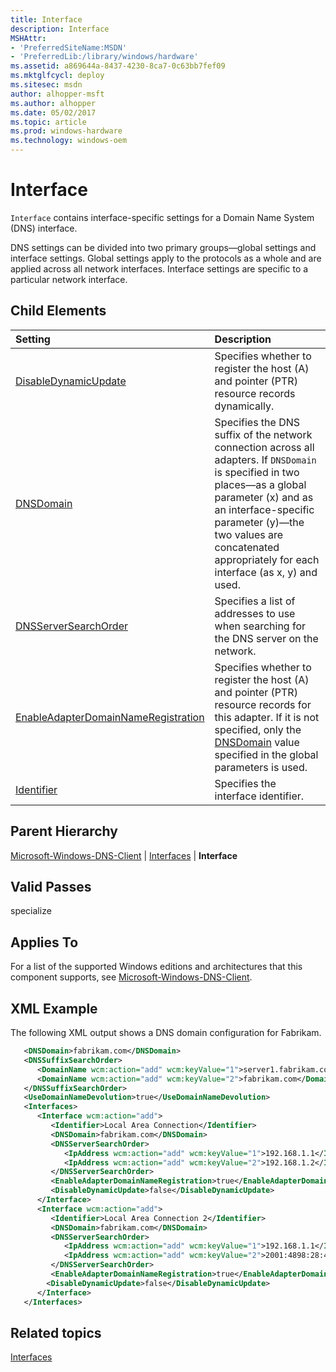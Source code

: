 ```yaml
---
title: Interface
description: Interface
MSHAttr:
- 'PreferredSiteName:MSDN'
- 'PreferredLib:/library/windows/hardware'
ms.assetid: a869644a-8437-4230-8ca7-0c63bb7fef09
ms.mktglfcycl: deploy
ms.sitesec: msdn
author: alhopper-msft
ms.author: alhopper
ms.date: 05/02/2017
ms.topic: article
ms.prod: windows-hardware
ms.technology: windows-oem
---
```

# Interface

`Interface` contains interface-specific settings for a Domain Name System (DNS) interface.

DNS settings can be divided into two primary groups—global settings and interface settings. Global settings apply to the protocols as a whole and are applied across all network interfaces. Interface settings are specific to a particular network interface.

## Child Elements

| Setting                 | Description                                                                           |
|:------------------------|:--------------------------------------------------------------------------------------|
| [DisableDynamicUpdate](microsoft-windows-dns-client-interfaces-interface-disabledynamicupdate.md) | Specifies whether to register the host (A) and pointer (PTR) resource records dynamically. |
| [DNSDomain](microsoft-windows-dns-client-interfaces-interface-dnsdomain.md) | Specifies the DNS suffix of the network connection across all adapters. If <code>DNSDomain</code> is specified in two places—as a global parameter (x) and as an interface-specific parameter (y)—the two values are concatenated appropriately for each interface (as x, y) and used. |
| [DNSServerSearchOrder](microsoft-windows-dns-client-interfaces-interface-dnsserversearchorder.md) | Specifies a list of addresses to use when searching for the DNS server on the network. |
| [EnableAdapterDomainNameRegistration](microsoft-windows-dns-client-interfaces-interface-enableadapterdomainnameregistration.md) | Specifies whether to register the host (A) and pointer (PTR) resource records for this adapter. If it is not specified, only the [DNSDomain](microsoft-windows-dns-client-dnsdomain.md) value specified in the global parameters is used. |
| [Identifier](microsoft-windows-dns-client-interfaces-interface-identifier.md) | Specifies the interface identifier. |

## Parent Hierarchy

[Microsoft-Windows-DNS-Client](microsoft-windows-dns-client.md) | [Interfaces](microsoft-windows-dns-client-interfaces.md) | **Interface**

## Valid Passes

specialize

## Applies To

For a list of the supported Windows editions and architectures that this component supports, see [Microsoft-Windows-DNS-Client](microsoft-windows-dns-client.md).

## XML Example

The following XML output shows a DNS domain configuration for Fabrikam.

```XML
   <DNSDomain>fabrikam.com</DNSDomain>
   <DNSSuffixSearchOrder>
      <DomainName wcm:action="add" wcm:keyValue="1">server1.fabrikam.com</DomainName>
      <DomainName wcm:action="add" wcm:keyValue="2">fabrikam.com</DomainName>
   </DNSSuffixSearchOrder>
   <UseDomainNameDevolution>true</UseDomainNameDevolution>
   <Interfaces>
      <Interface wcm:action="add">
         <Identifier>Local Area Connection</Identifier>
         <DNSDomain>fabrikam.com</DNSDomain>
         <DNSServerSearchOrder>
            <IpAddress wcm:action="add" wcm:keyValue="1">192.168.1.1</IpAddress>
            <IpAddress wcm:action="add" wcm:keyValue="2">192.168.1.2</IpAddress>
         </DNSServerSearchOrder>
         <EnableAdapterDomainNameRegistration>true</EnableAdapterDomainNameRegistration>
         <DisableDynamicUpdate>false</DisableDynamicUpdate>
      </Interface>
      <Interface wcm:action="add">
         <Identifier>Local Area Connection 2</Identifier>
         <DNSDomain>fabrikam.com</DNSDomain>
         <DNSServerSearchOrder>
            <IpAddress wcm:action="add" wcm:keyValue="1">192.168.1.1</IpAddress>
            <IpAddress wcm:action="add" wcm:keyValue="2">2001:4898:28:4:213:20ff:fe16:3e96</IpAddress>
         </DNSServerSearchOrder>
         <EnableAdapterDomainNameRegistration>true</EnableAdapterDomainNameRegistration>
        <DisableDynamicUpdate>false</DisableDynamicUpdate>
      </Interface>
   </Interfaces>
```

## Related topics

[Interfaces](microsoft-windows-dns-client-interfaces.md)
